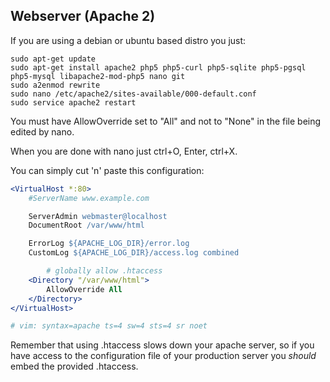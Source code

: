 ## Webserver (Apache 2)
If you are using a debian or ubuntu based distro you just:

```shell
sudo apt-get update
sudo apt-get install apache2 php5 php5-curl php5-sqlite php5-pgsql php5-mysql libapache2-mod-php5 nano git
sudo a2enmod rewrite
sudo nano /etc/apache2/sites-available/000-default.conf
sudo service apache2 restart
```

You must have AllowOverride set to "All" and not to "None" in the file being edited by nano.

When you are done with nano just ctrl+O, Enter, ctrl+X.

You can simply cut 'n' paste this configuration:

```apache
<VirtualHost *:80>
	#ServerName www.example.com

	ServerAdmin webmaster@localhost
	DocumentRoot /var/www/html

	ErrorLog ${APACHE_LOG_DIR}/error.log
	CustomLog ${APACHE_LOG_DIR}/access.log combined

        # globally allow .htaccess
	<Directory "/var/www/html">
		AllowOverride All
	</Directory>
</VirtualHost>

# vim: syntax=apache ts=4 sw=4 sts=4 sr noet
```

Remember that using .htaccess slows down your apache server, so if you have access
to the configuration file of your production server you *should* embed the provided .htaccess.


